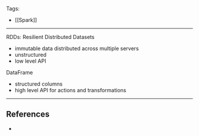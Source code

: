 Tags:
- [[Spark]]
---
RDDs: Resilient Distributed Datasets
- immutable data distributed across multiple servers
- unstructured
- low level API

DataFrame
- structured columns
- high level API for actions and transformations

---
## References
- 